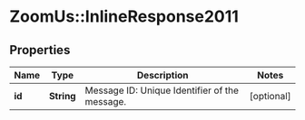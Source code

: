 # ZoomUs::InlineResponse2011

## Properties
Name | Type | Description | Notes
------------ | ------------- | ------------- | -------------
**id** | **String** | Message ID: Unique Identifier of the message. | [optional] 


